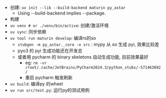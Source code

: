 - 创建: `uv init --lib --build-backend maturin py_astar`
    - Using --build-backend implies --package.
- 构建
- `uv venv # or ./venv/bin/active`: 创建/激活环境
- `uv sync`: 同步依赖
- `uv tool run maturin develop`: 编译rs的so
  - `stubgen -m py_astar._core -o src` : mypy 从 so 生成 pyi, 效果比较差
  - pyo3 的 pyi 生成功能还在开发总
  - 或者用 pycharm 的 binary skeletons 自动生成功能, 目前效果最好
    - eg: `rm -vr  /root/.cache/JetBrains/PyCharm2024.3/python_stubs/-571463692/`
    - 重启 pycharm 触发刷新
- `uv build`: 编译py 的wheel
- `uv run src/test.py`: 运行py的测试用例